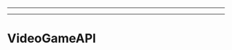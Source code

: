 --------------------------------------------------------------------------------
-------------------------------------------------------
# VideoGameAPI
